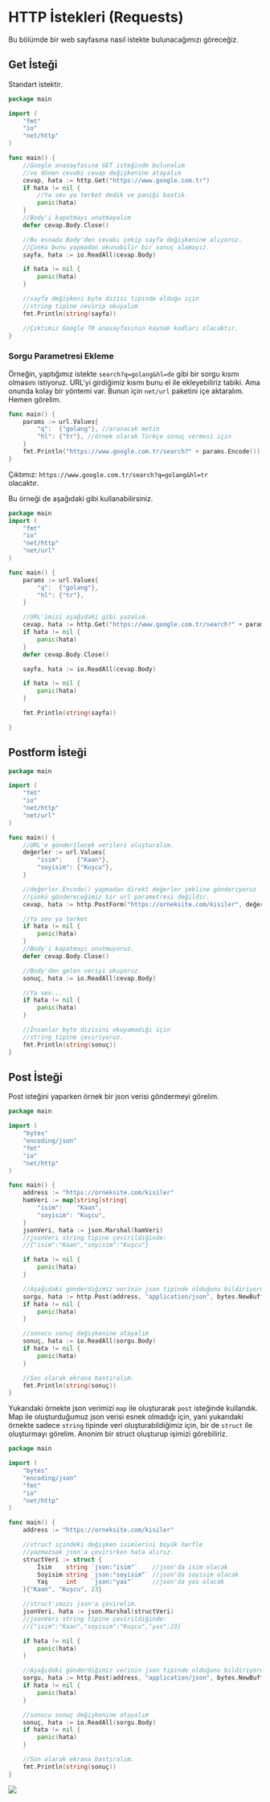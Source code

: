 # HTTP İstekleri (Requests)

Bu bölümde bir web sayfasına nasıl istekte bulunacağımızı göreceğiz.

## Get İsteği

Standart istektir.

```go
package main

import (
	"fmt"
	"io"
	"net/http"
)

func main() {
	//Google anasayfasına GET isteğinde bulunalım
	//ve dönen cevabı cevap değişkenine atayalım
	cevap, hata := http.Get("https://www.google.com.tr")
	if hata != nil {
		//Ya sev ya terket dedik ve paniği bastık.
		panic(hata)
	}
	//Body'i kapatmayı unutmayalım
	defer cevap.Body.Close()

	//Bu esnada Body'den cevabı çekip sayfa değişkenine alıyoruz.
	//Çünkü bunu yapmadan okunabilir bir sonuç alamayız.
	sayfa, hata := io.ReadAll(cevap.Body)

	if hata != nil {
		panic(hata)
	}

	//sayfa değişkeni byte dizisi tipinde olduğu için
	//string tipine cevirip okuyalım
	fmt.Println(string(sayfa))

	//Çıktımız Google TR anasayfasının kaynak kodları olacaktır.
}
```

### Sorgu Parametresi Ekleme

Örneğin, yaptığımız istekte `search?q=golang&hl=de` gibi bir sorgu kısmı olmasını istiyoruz. URL'yi girdiğimiz kısmı bunu el ile ekleyebiliriz tabiki. Ama onunda kolay bir yöntemi var. Bunun için `net/url` paketini içe aktaralım. Hemen görelim.

```go
func main() {
	params := url.Values{
		"q":  {"golang"}, //aranacak metin
		"hl": {"tr"}, //örnek olarak Türkçe sonuç vermesi için
	}
	fmt.Println("https://www.google.com.tr/search?" + params.Encode())
}
```

Çıktımız: `https://www.google.com.tr/search?q=golang&hl=tr`\
olacaktır.

Bu örneği de aşağıdaki gibi kullanabilirsiniz.

```go
package main
import (
	"fmt"
	"io"
	"net/http"
	"net/url"
)

func main() {
	params := url.Values{
		"q":  {"golang"},
		"hl": {"tr"},
	}

	//URL'imizi aşağıdaki gibi yazalım.
	cevap, hata := http.Get("https://www.google.com.tr/search?" + params.Encode())
	if hata != nil {
		panic(hata)
	}
	defer cevap.Body.Close()

	sayfa, hata := io.ReadAll(cevap.Body)

	if hata != nil {
		panic(hata)
	}

	fmt.Println(string(sayfa))

}
```

## Postform İsteği

```go
package main

import (
	"fmt"
	"io"
	"net/http"
	"net/url"
)

func main() {
	//URL'e gönderilecek verileri oluşturalım.
	değerler := url.Values{
		"isim":    {"Kaan"},
		"soyisim": {"Kuşcu"},
	}

	//değerler.Encode() yapmadan direkt değerler şekline gönderiyoruz
	//çünkü göndereceğimiz bir url parametresi değildir.
	cevap, hata := http.PostForm("https://orneksite.com/kisiler", değerler)

	//Ya sev ya terket
	if hata != nil {
		panic(hata)
	}
	//Body'i kapatmayı unutmuyoruz.
	defer cevap.Body.Close()

	//Body'den gelen veriyi okuyoruz.
	sonuç, hata := io.ReadAll(cevap.Body)

	//Ya sev...
	if hata != nil {
		panic(hata)
	}

	//İnsanlar byte dizisini okuyamadığı için
	//string tipine çeviriyoruz.
	fmt.Println(string(sonuç))
}
```

## Post İsteği

Post isteğini yaparken örnek bir json verisi göndermeyi görelim.

```go
package main

import (
	"bytes"
	"encoding/json"
	"fmt"
	"io"
	"net/http"
)

func main() {
	address := "https://orneksite.com/kisiler"
	hamVeri := map[string]string{
		"isim":    "Kaan",
		"soyisim": "Kuşcu",
	}
	jsonVeri, hata := json.Marshal(hamVeri)
	//jsonVeri string tipine çevirildiğinde:
	//{"isim":"Kaan","soyisim":"Kuşcu"}

	if hata != nil {
		panic(hata)
	}

	//Aşağıdaki gönderdiğimiz verinin json tipinde olduğunu bildiriyoruz.
	sorgu, hata := http.Post(address, "application/json", bytes.NewBuffer(jsonVeri))
	if hata != nil {
		panic(hata)
	}

	//sonucu sonuç değişkenine atayalım
	sonuç, hata := io.ReadAll(sorgu.Body)
	if hata != nil {
		panic(hata)
	}

	//Son olarak ekrana bastıralım.
	fmt.Println(string(sonuç))
}
```

Yukarıdaki örnekte json verimizi `map` ile oluşturarak `post` isteğinde kullandık. Map ile oluşturduğumuz json verisi esnek olmadığı için, yani yukarıdaki örnekte sadece `string` tipinde veri oluşturabildiğimiz için, bir de `struct` ile oluşturmayı görelim. Anonim bir struct oluşturup işimizi görebiliriz.

```go
package main

import (
	"bytes"
	"encoding/json"
	"fmt"
	"io"
	"net/http"
)

func main() {
	address := "https://orneksite.com/kisiler"

	//struct içindeki değişken isimlerini büyük harfle
	//yazmazsak json'a çevirirken hata alırız.
	structVeri := struct {
		İsim    string `json:"isim"`    //json'da isim olacak
		Soyisim string `json:"soyisim"` //json'da soyisim olacak
		Yaş     int    `json:"yas"`     //json'da yas olacak
	}{"Kaan", "Kuşcu", 23}

	//struct'ımızı json'a çevirelim.
	jsonVeri, hata := json.Marshal(structVeri)
	//jsonVeri string tipine çevirildiğinde:
	//{"isim":"Kaan","soyisim":"Kuşcu","yas":23}

	if hata != nil {
		panic(hata)
	}

	//Aşağıdaki gönderdiğimiz verinin json tipinde olduğunu bildiriyoruz.
	sorgu, hata := http.Post(address, "application/json", bytes.NewBuffer(jsonVeri))
	if hata != nil {
		panic(hata)
	}

	//sonucu sonuç değişkenine atayalım
	sonuç, hata := io.ReadAll(sorgu.Body)
	if hata != nil {
		panic(hata)
	}

	//Son olarak ekrana bastıralım.
	fmt.Println(string(sonuç))
}
```

![](../.gitbook/assets/EvYnc-5VoAEOSTV.jpeg)
